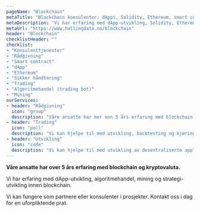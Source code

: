 ```yaml
---
pageName: "Blockchain"
metaTitle: "Blockchain konsulenter: dApps, Solidity, Ethereum, smart contracts"
metaDescription: "Vi har erfaring med dApp-utvikling, Solidity, Ethereum, algoritmehandel, mining og strategi-utvikling innen blockchain."
metaUrl: "https://www.hallingdata.no/blockchain"
header: "Blockchain"
checklistHeader: ""
checklist:
- "Konsulenttjenester"
- "Rådgivning"
- "Smart contract"
- "dApp"
- "Ethereum"
- "Sikker håndtering"
- "Trading"
- "Algoritmehandel (trading bot)"
- "Mining"
ourServices:
- header: "Rådgivning"
  icon: "group"
  description: "Våre ansatte har mer enn 5 års erfaring med blockchain."
- header: "Trading"
  icon: "poll"
  description: "Vi kan hjelpe til med utvikling, backtesting og kjøring av automatiske handelssystemer."
- header: "Utvikling"
  icon: "code"
  description: "Vi kan hjelpe til med utvikling av desentraliserte applikasjoner (dApp) og andre smarte kontrakter (smart contracts) på Ethereum."
---
```

**Våre ansatte har over 5 års erfaring med blockchain og kryptovaluta.**

Vi har erfaring med dApp-utvikling, algoritmehandel, mining og strategi-utvikling innen blockchain.

Vi kan fungere som partnere eller konsulenter i prosjekter. Kontakt oss i dag for en uforpliktende prat.
